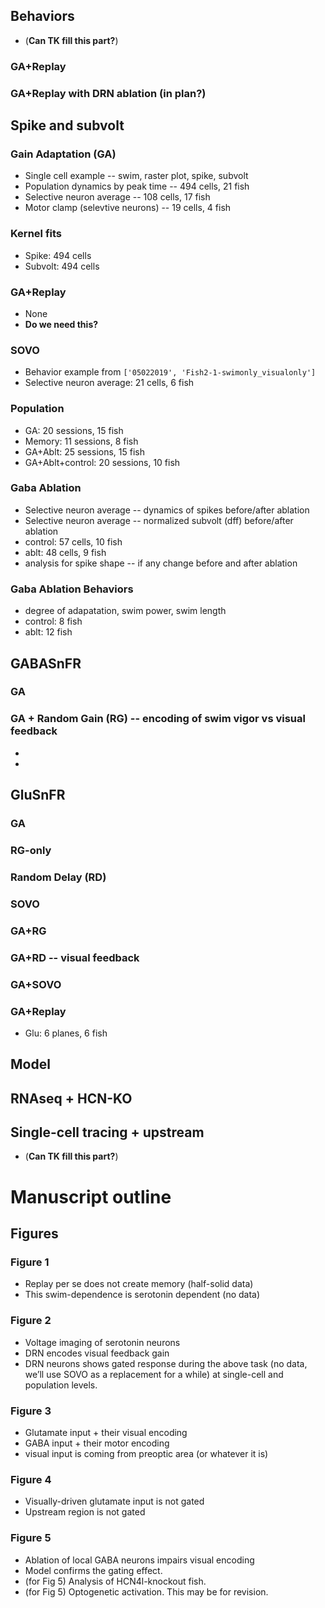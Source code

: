 ## Behaviors
* (**Can TK fill this part?**)

### GA+Replay
### GA+Replay with DRN ablation (in plan?)

## Spike and subvolt

### Gain Adaptation (GA)
* Single cell example -- swim, raster plot, spike, subvolt
* Population dynamics by peak time -- 494 cells, 21 fish
* Selective neuron average -- 108 cells, 17 fish
* Motor clamp (selevtive neurons) -- 19 cells, 4 fish

### Kernel fits
* Spike: 494 cells
* Subvolt: 494 cells

### GA+Replay
* None
* **Do we need this?**

### SOVO
* Behavior example from `['05022019', 'Fish2-1-swimonly_visualonly']`
* Selective neuron average: 21 cells, 6 fish

### Population
* GA: 20 sessions, 15 fish
* Memory: 11 sessions, 8 fish
* GA+Ablt: 25 sessions, 15 fish
* GA+Ablt+control: 20 sessions, 10 fish

### Gaba Ablation
* Selective neuron average -- dynamics of spikes before/after ablation
* Selective neuron average -- normalized subvolt (dff) before/after ablation
* control: 57 cells, 10 fish
* ablt: 48 cells, 9 fish
* analysis for spike shape -- if any change before and after ablation


### Gaba Ablation Behaviors
* degree of adapatation, swim power, swim length
* control: 8 fish
* ablt: 12 fish


## GABASnFR
### GA

### GA + Random Gain (RG) -- encoding of swim vigor vs visual feedback
* 
* 

## GluSnFR
### GA
### RG-only
### Random Delay (RD)
### SOVO
### GA+RG
### GA+RD -- visual feedback
### GA+SOVO
### GA+Replay
* Glu: 6 planes, 6 fish


## Model

## RNAseq + HCN-KO

## Single-cell tracing + upstream
* (**Can TK fill this part?**)


# Manuscript outline
## Figures
### Figure 1
* Replay per se does not create memory (half-solid data)
* This swim-dependence is serotonin dependent (no data)

### Figure 2
* Voltage imaging of serotonin neurons
* DRN encodes visual feedback gain
* DRN neurons shows gated response  during the above task (no data, we’ll use SOVO as a replacement for a while) at single-cell and population levels.

### Figure 3
* Glutamate input + their visual encoding
* GABA input + their motor encoding
* visual input is coming from preoptic area (or whatever it is)

### Figure 4
* Visually-driven glutamate input is not gated
* Upstream region is not gated

### Figure 5
* Ablation of local GABA neurons impairs visual encoding
* Model confirms the gating effect.
* (for Fig 5) Analysis of HCN4l-knockout fish.
* (for Fig 5) Optogenetic activation. This may be for revision.















